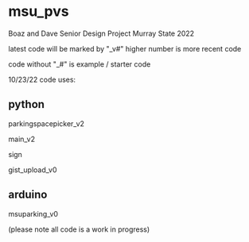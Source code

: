 # msu_pvs
Boaz and Dave Senior Design Project Murray State 2022

latest code will be marked by "_v#" higher number is more recent code

code without "_#" is example / starter code

10/23/22 code uses:

## python

parkingspacepicker_v2

main_v2

sign

gist_upload_v0
  
## arduino
  
msuparking_v0

(please note all code is a work in progress)
